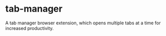 # tab-manager
A tab manager browser extension, which opens multiple tabs at a time for increased productivity.
